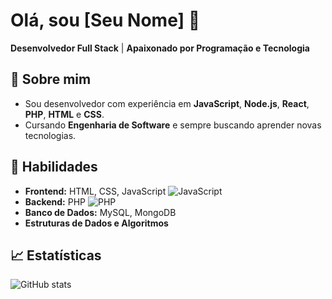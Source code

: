 # Olá, sou [Seu Nome] 👋

**Desenvolvedor Full Stack** | **Apaixonado por Programação e Tecnologia**

## 🚀 Sobre mim
- Sou desenvolvedor com experiência em **JavaScript**, **Node.js**, **React**, **PHP**, **HTML** e **CSS**.
- Cursando **Engenharia de Software** e sempre buscando aprender novas tecnologias.

## 🔧 Habilidades
- **Frontend:** HTML, CSS, JavaScript ![JavaScript](https://img.shields.io/badge/JavaScript-yellow?logo=javascript&logoColor=white)
- **Backend:** PHP ![PHP](https://img.shields.io/badge/PHP-777BB4?logo=php&logoColor=white)
- **Banco de Dados:** MySQL, MongoDB
- **Estruturas de Dados e Algoritmos**

## 📈 Estatísticas
![GitHub stats](https://github-readme-stats.vercel.app/api?username=SeuUsername&show_icons=true&theme=radical)

